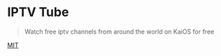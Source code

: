 # IPTV Tube

> Watch free iptv channels from around the world on KaiOS for free

[MIT](https://opensource.org/licenses/MIT)
